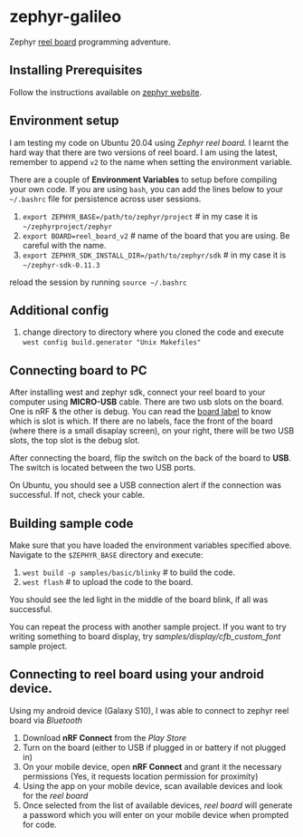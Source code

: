 # zephyr-galileo
Zephyr [reel board](https://github.com/zephyrproject-rtos/zephyr/wiki/reel-Board) programming adventure.

## Installing Prerequisites
Follow the instructions available on [zephyr website](https://docs.zephyrproject.org/latest/guides/west/install.html).

## Environment setup
I am testing my code on Ubuntu 20.04 using _Zephyr reel board._ I learnt the hard way that there are two versions of reel board. I am using the latest, remember to append `v2` to the name when setting the environment variable.

There are a couple of **Environment Variables** to setup before compiling your own code. If you are using `bash`, you can add the lines below to your `~/.bashrc` file for persistence across user sessions.

1. `export ZEPHYR_BASE=/path/to/zephyr/project` # in my case it is `~/zephyrproject/zephyr`
2. `export BOARD=reel_board_v2` # name of the board that you are using. Be careful with the name.
3. `export ZEPHYR_SDK_INSTALL_DIR=/path/to/zephyr/sdk` # in my case it is `~/zephyr-sdk-0.11.3`

reload the session by running `source ~/.bashrc`

## Additional config
1. change directory to directory where you cloned the code and execute
    `west config build.generator "Unix Makefiles"`


## Connecting board to PC
After installing west and zephyr sdk, connect your reel board to your computer using **MICRO-USB** cable. There are two usb slots on the board. One is nRF & the other is debug. You can read the [board label](https://github.com/zephyrproject-rtos/zephyr/wiki/reel-Board) to know which is slot is which. If there are no labels, face the front of the board (where there is a small disaplay screen), on your right, there will be two USB slots, the top slot is the debug slot.

After connecting the board, flip the switch on the back of the board to **USB**. The switch is located between the two USB ports.

On Ubuntu, you should see a USB connection alert if the connection was successful. If not, check your cable.

## Building sample code
Make sure that you have loaded the environment variables specified above. Navigate to the `$ZEPHYR_BASE` directory and execute:
1. `west build -p samples/basic/blinky`  # to build the code.
2. `west flash`  # to upload the code to the board.

You should see the led light in the middle of the board blink, if all was successful.

You can repeat the process with another sample project. If you want to try writing something to board display, try *samples/display/cfb_custom_font* sample project.


## Connecting to reel board using your android device.
Using my android device (Galaxy S10),  I was able to connect to zephyr reel board via *Bluetooth*

1. Download **nRF Connect** from the *Play Store*
2. Turn on the board (either to USB if plugged in or battery if not plugged in)
3. On your mobile device, open **nRF Connect** and grant it the necessary permissions (Yes, it requests location permission for proximity)
4. Using the app on your mobile device, scan available devices and look for the *reel board*
5. Once selected from the list of available devices, *reel board* will generate a password which you will enter on your mobile device when prompted for code.
